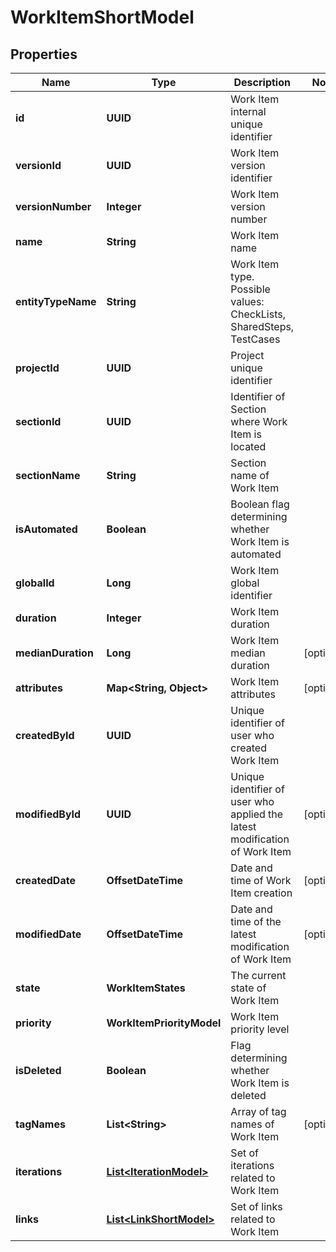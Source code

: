 

# WorkItemShortModel


## Properties

| Name | Type | Description | Notes |
|------------ | ------------- | ------------- | -------------|
|**id** | **UUID** | Work Item internal unique identifier |  |
|**versionId** | **UUID** | Work Item version identifier |  |
|**versionNumber** | **Integer** | Work Item version number |  |
|**name** | **String** | Work Item name |  |
|**entityTypeName** | **String** | Work Item type. Possible values: CheckLists, SharedSteps, TestCases |  |
|**projectId** | **UUID** | Project unique identifier |  |
|**sectionId** | **UUID** | Identifier of Section where Work Item is located |  |
|**sectionName** | **String** | Section name of Work Item |  |
|**isAutomated** | **Boolean** | Boolean flag determining whether Work Item is automated |  |
|**globalId** | **Long** | Work Item global identifier |  |
|**duration** | **Integer** | Work Item duration |  |
|**medianDuration** | **Long** | Work Item median duration |  [optional] |
|**attributes** | **Map&lt;String, Object&gt;** | Work Item attributes |  [optional] |
|**createdById** | **UUID** | Unique identifier of user who created Work Item |  |
|**modifiedById** | **UUID** | Unique identifier of user who applied the latest modification of Work Item |  [optional] |
|**createdDate** | **OffsetDateTime** | Date and time of Work Item creation |  [optional] |
|**modifiedDate** | **OffsetDateTime** | Date and time of the latest modification of Work Item |  [optional] |
|**state** | **WorkItemStates** | The current state of Work Item |  |
|**priority** | **WorkItemPriorityModel** | Work Item priority level |  |
|**isDeleted** | **Boolean** | Flag determining whether Work Item is deleted |  |
|**tagNames** | **List&lt;String&gt;** | Array of tag names of Work Item |  [optional] |
|**iterations** | [**List&lt;IterationModel&gt;**](IterationModel.md) | Set of iterations related to Work Item |  |
|**links** | [**List&lt;LinkShortModel&gt;**](LinkShortModel.md) | Set of links related to Work Item |  |



